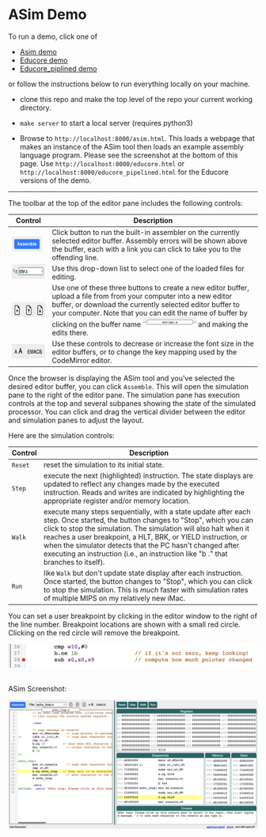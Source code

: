 # ASim Demo

To run a demo, click one of

* [Asim demo](https://people.csail.mit.edu/cjt/asim/asim.html)
* [Educore demo](https://people.csail.mit.edu/cjt/asim/educore.html)
* [Educore_piplined demo](https://people.csail.mit.edu/cjt/asim/educore_pipelined.html)

or follow the instructions below to run everything locally
on your machine.

* clone this repo and make the top level of the repo your current
  working directory.

* `make server` to start a local server (requires python3)

* Browse to `http://localhost:8000/asim.html`.  This loads a webpage
that makes an instance of the ASim tool then loads an example assembly
language program.  Please see the screenshot at the bottom of this page.
Use `http://localhost:8000/educore.html` or `http://localhost:8000/educore_pipelined.html`
for the Educore versions of the demo.

<hr>

The toolbar at the top of the
editor pane includes the following controls:

| Control | Description |
| --- | --- |
| <img height="30" src="/docs/assemble_button.png"/> | Click button to run the built-in assembler on the currently selected editor buffer. Assembly errors will be shown above the buffer, each with a link you can click to take you to the offending line.|
| <img height="30" src="/docs/select_buffer.png"/> | Use this drop-down list to select one of the loaded files for editing. |
| <img height="30" src="/docs/file_controls.png"/> | Use one of these three buttons to create a new editor buffer, upload a file from from your computer into a new editor buffer, or download the currently selected editor buffer to your computer.  Note that you can edit the name of buffer by clicking on the buffer name <img height="20" src="/docs/buffer_name.png"/> and making the edits there. |
| <img height="30" src="/docs/editor_controls.png"/> | Use these controls to decrease or increase the font size in the editor buffers, or to change the key mapping used by the CodeMirror editor. |

Once the browser is displaying the ASim tool and you've selected the
desired editor buffer, you can click `Assemble`.  This will open the
simulation pane to the right of the editor pane.  The simulation pane
has execution controls at the top and several subpanes showing the
state of the simulated processor.  You can click and drag the vertical
divider between the editor and simulation panes to adjust the layout.

Here are the simulation controls:

| Control | Description |
| --- | --- |
| `Reset` | reset the simulation to its initial state. |
| `Step` | execute the next (highlighted) instruction.  The state displays are updated to reflect any changes made by the executed instruction.  Reads and writes are indicated by highlighting the appropriate register and/or memory location. |
| `Walk` | execute many steps sequentially, with a state update after each step.  Once started, the button changes to "Stop", which you can click to stop the simulation.  The simulation will also halt when it reaches a user breakpoint, a HLT, BRK, or YIELD instruction, or when the simulator detects that the PC hasn't changed after executing an instruction (i.e., an instruction like "b ." that branches to itself). |
| `Run` | like `Walk` but don't update state display after each instruction.  Once started, the button changes to "Stop", which you can click to stop the simulation.  This is *much* faster with simulation rates of multiple MIPS on my relatively new iMac. |

You can set a user breakpoint by clicking in the editor window to the
right of the line number.  Breakpoint locations are shown with a small
red circle.  Clicking on the red circle will remove the breakpoint.

<img style="width: 700px;" src="/docs/breakpoint.png">

<br>ASim Screenshot:

<img src="/docs/asim.png">


